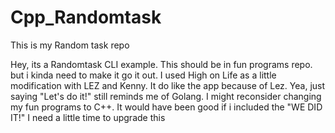 # Cpp_Randomtask
This is my Random task repo

Hey, its a Randomtask CLI example.
This should be in fun programs repo. but i kinda need to make it go it out.
I used High on Life as a little modification with LEZ and Kenny.
It do like the app because of Lez.
Yea, just saying "Let's do it!" still reminds me of Golang.
I might reconsider changing my fun programs to C++.
It would have been good if i included the "WE DID IT!"
I need a little time to upgrade this
